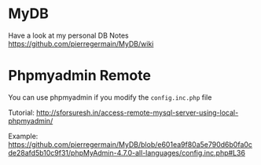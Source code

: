 # MyDB
Have a look at my personal DB Notes https://github.com/pierregermain/MyDB/wiki

# Phpmyadmin Remote

You can use phpmyadmin if you modify the `config.inc.php` file

Tutorial:
http://sforsuresh.in/access-remote-mysql-server-using-local-phpmyadmin/

Example:
https://github.com/pierregermain/MyDB/blob/e601ea9f80a5e790d6b0fa0cde28afd5b10c9f31/phpMyAdmin-4.7.0-all-languages/config.inc.php#L36
